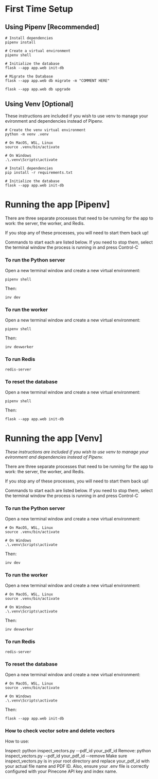 # First Time Setup

## Using Pipenv [Recommended]

```
# Install dependencies
pipenv install

# Create a virtual environment
pipenv shell

# Initialize the database
flask --app app.web init-db

# Migrate the Database
flask --app app.web db migrate -m "COMMENT HERE"

flask --app app.web db upgrade

```

## Using Venv [Optional]

These instructions are included if you wish to use venv to manage your evironment and dependencies instead of Pipenv.

```
# Create the venv virtual environment
python -m venv .venv

# On MacOS, WSL, Linux
source .venv/bin/activate

# On Windows
.\.venv\Scripts\activate

# Install dependencies
pip install -r requirements.txt

# Initialize the database
flask --app app.web init-db
```

# Running the app [Pipenv]

There are three separate processes that need to be running for the app to work: the server, the worker, and Redis.

If you stop any of these processes, you will need to start them back up!

Commands to start each are listed below. If you need to stop them, select the terminal window the process is running in and press Control-C

### To run the Python server

Open a new terminal window and create a new virtual environment:

```
pipenv shell
```

Then:

```
inv dev
```

### To run the worker

Open a new terminal window and create a new virtual environment:

```
pipenv shell
```

Then:

```
inv devworker
```

### To run Redis

```
redis-server
```

### To reset the database

Open a new terminal window and create a new virtual environment:

```
pipenv shell
```

Then:

```
flask --app app.web init-db
```

# Running the app [Venv]

_These instructions are included if you wish to use venv to manage your evironment and dependencies instead of Pipenv._

There are three separate processes that need to be running for the app to work: the server, the worker, and Redis.

If you stop any of these processes, you will need to start them back up!

Commands to start each are listed below. If you need to stop them, select the terminal window the process is running in and press Control-C

### To run the Python server

Open a new terminal window and create a new virtual environment:

```
# On MacOS, WSL, Linux
source .venv/bin/activate

# On Windows
.\.venv\Scripts\activate
```

Then:

```
inv dev
```

### To run the worker

Open a new terminal window and create a new virtual environment:

```
# On MacOS, WSL, Linux
source .venv/bin/activate

# On Windows
.\.venv\Scripts\activate
```

Then:

```
inv devworker
```

### To run Redis

```
redis-server
```

### To reset the database

Open a new terminal window and create a new virtual environment:

```
# On MacOS, WSL, Linux
source .venv/bin/activate

# On Windows
.\.venv\Scripts\activate
```

Then:

```
flask --app app.web init-db
```


### How to check vector sotre and delete vectors
How to use:

Inspect: python inspect_vectors.py --pdf_id your_pdf_id
Remove: python inspect_vectors.py --pdf_id your_pdf_id --remove
Make sure inspect_vectors.py is in your root directory and replace your_pdf_id with your actual file name and PDF ID.  Also, ensure your .env file is correctly configured with your Pinecone API key and index name.

